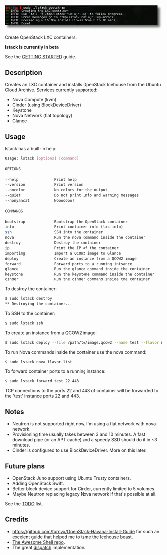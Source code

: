 ![](/docs/images/icehouse-lxc.png)

Create OpenStack LXC containers.

**lstack is currently in beta**

See the [GETTING STARTED](/docs/getting-started.md) guide.

## Description

Creates an LXC container and installs OpenStack Icehouse from the Ubuntu Cloud Archive. Services currently supported:

* Nova Compute (kvm)
* Cinder (using BlockDeviceDriver)
* Keystone
* Nova Network (flat topology)
* Glance

## Usage

lstack has a built-in help:

```bash
Usage: lstack [options] [command]

OPTIONS

--help                Print help
--version             Print version
--nocolor             No colors for the output
--quiet               Do not print info and warning messages
--nonyancat           Nooooooo!

COMMANDS

bootstrap             Bootstrap the OpenStack container
info                  Print container info (lxc-info)
ssh                   SSH into the container
nova                  Run the nova command inside the container
destroy               Destroy the container
ip                    Print the IP of the container
importimg             Import a QCOW2 image to Glance
deploy                Create an instance from a QCOW2 image
forward               Forward ports to a running intsance
glance                Run the glance command inside the container
keystone              Run the keystone command inside the container
cinder                Run the cinder command inside the container
```

To destroy the container:

```bash
$ sudo lstack destroy
** Destroying the container...
```

To SSH to the container:

```bash
$ sudo lstack ssh
```

To create an instance from a QCOW2 image:

```bash
$ sudo lstack deploy --file /path/to/image.qcow2 --name test --flavor m1.tiny
```

To run Nova commands inside the container use the nova command:

```bash
$ sudo lstack nova flavor-list
```

To forward container ports to a running instance:

```bash
$ sudo lstack forward test 22 443
```

TCP connections to the ports 22 and 443 of container will be forwarded to the 'test' instance ports 22 and 443.

## Notes

* Neutron is not supported right now. I'm using a flat network with nova-network.
* Provisioning time usually takes between 3 and 10 minutes. A fast download pipe (or an APT cache) and a speedy SSD should do it in ~3 minutes.
* Cinder is configured to use BlockDeviceDriver. More on this later.

## Future plans

* OpenStack Juno support using Ubuntu Trusty containers.
* Adding OpenStack Swift.
* Better block device support for Cinder, currently limited to 5 volumes.
* Maybe Neutron replacing legacy Nova network if that's possible at all.

See the [TODO](TODO.md) list.

## Credits

* https://github.com/fornyx/OpenStack-Havana-Install-Guide for such an excelent guide that helped me to tame the Icehouse beast.
* [The Awesome Shell repo](https://github.com/alebcay/awesome-shell).
* The great [dispatch](https://github.com/Mosai/workshop/blob/master/doc/dispatch.md) implementation.
